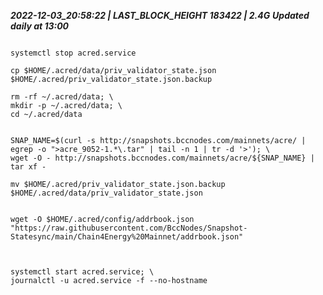 ***2022-12-03_20:58:22    |  LAST_BLOCK_HEIGHT 183422    |   2.4G***               ***Updated daily at 13:00***  

                    



```

systemctl stop acred.service

cp $HOME/.acred/data/priv_validator_state.json $HOME/.acred/priv_validator_state.json.backup

rm -rf ~/.acred/data; \
mkdir -p ~/.acred/data; \
cd ~/.acred/data


SNAP_NAME=$(curl -s http://snapshots.bccnodes.com/mainnets/acre/ | egrep -o ">acre_9052-1.*\.tar" | tail -n 1 | tr -d '>'); \
wget -O - http://snapshots.bccnodes.com/mainnets/acre/${SNAP_NAME} | tar xf -

mv $HOME/.acred/priv_validator_state.json.backup $HOME/.acred/data/priv_validator_state.json


wget -O $HOME/.acred/config/addrbook.json "https://raw.githubusercontent.com/BccNodes/Snapshot-Statesync/main/Chain4Energy%20Mainnet/addrbook.json"



systemctl start acred.service; \
journalctl -u acred.service -f --no-hostname

```
